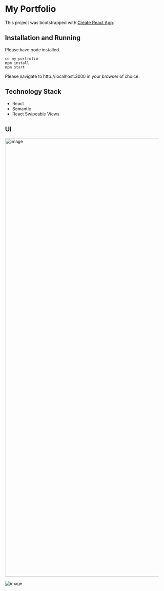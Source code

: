 # My Portfolio

This project was bootstrapped with [Create React App](https://github.com/facebookincubator/create-react-app).

## Installation and Running

Please have node installed.

```shell
cd my-portfolio
npm install
npm start
```

Please navigate to http://localhost:3000 in your browser of choice.

## Technology Stack 
- React
- Semantic 
- React Swipeable Views

## UI
<img width="1435" alt="image" src="https://github.com/amyliu840/my-portfolio/assets/53245596/32da8506-5576-41b3-9d5f-57216818fc63">

![image](https://github.com/amyliu840/my-portfolio/assets/53245596/40e48747-5f54-4f43-8c61-e813f2e1334a)

